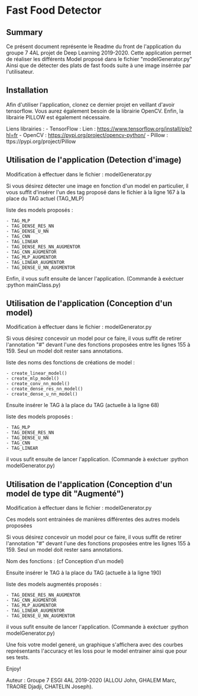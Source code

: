 # Fast Food Detector

## Summary
Ce présent document représente le Readme du front de l'application du groupe 7 4AL projet de Deep Learning 2019-2020.
Cette application permet de réaliser les différents Model proposé dans le fichier "modelGenerator.py"
Ainsi que de détecter des plats de fast foods suite à une image insérrée par l'utilisateur.

## Installation

Afin d'utiliser l'application, clonez ce dernier projet en veillant d'avoir tensorflow.
Vous aurez également besoin de la librairie OpenCV.
Enfin, la librairie PILLOW est également nécessaire.

Liens librairies : 
    - TensorFlow : Lien : https://www.tensorflow.org/install/pip?hl=fr
    - OpenCV :  https://pypi.org/project/opencv-python/
    - Pillow :  ttps://pypi.org/project/Pillow

## Utilisation de l'application (Detection d'image)

Modification à effectuer dans le fichier : modelGenerator.py

Si vous  désirez détecter une image en fonction d'un model en particulier, il vous suffit d'insérer l'un des tag proposé dans le fichier à la ligne 167
à la place du TAG actuel (TAG_MLP)

liste des models proposés :

    - TAG_MLP
    - TAG_DENSE_RES_NN
    - TAG_DENSE_U_NN
    - TAG_CNN
    - TAG_LINEAR
    - TAG_DENSE_RES_NN_AUGMENTOR
    - TAG_CNN_AUGMENTOR
    - TAG_MLP_AUGMENTOR
    - TAG_LINEAR_AUGMENTOR
    - TAG_DENSE_U_NN_AUGMENTOR

 Enfin, il vous sufit ensuite de lancer l'application. (Commande à exéctuer :python mainClass.py)
 
 ## Utilisation de l'application (Conception d'un model)
 
 Modification à effectuer dans le fichier : modelGenerator.py
 
 Si vous désirez concevoir un model pour ce faire, il vous suffit de retirer l'annotation "#" devant l'une des fonctions proposées entre les lignes 155 à 159.
 Seul un model doit rester sans annotations.
 
 liste des noms des fonctions de créations de model :
 
    - create_linear_model()
    - create_mlp_model()
    - create_conv_nn_model()
    - create_dense_res_nn_model()
    - create_dense_u_nn_model()
 
 Ensuite insérer le TAG à la place du TAG (actuelle à la ligne 68)
 
 
 liste des models proposés :
 
    - TAG_MLP
    - TAG_DENSE_RES_NN
    - TAG_DENSE_U_NN
    - TAG_CNN
    - TAG_LINEAR
 
 il vous sufit ensuite de lancer l'application. (Commande à exéctuer :python modelGenerator.py)
 
  ## Utilisation de l'application (Conception d'un model de type dit "Augmenté")
 
 Modification à effectuer dans le fichier : modelGenerator.py
 
 Ces models sont entrainées de manières différentes des autres models proposées
 
 Si vous désirez concevoir un model pour ce faire, il vous suffit de retirer l'annotation "#" devant l'une des fonctions proposées entre les lignes 155 à 159.
 Seul un model doit rester sans annotations.
 
 Nom des fonctions : (cf Conception d'un model)
 
 Ensuite insérer le TAG à la place du TAG (actuelle à la ligne 190)
 
 liste des models augmentés proposés :
 
    - TAG_DENSE_RES_NN_AUGMENTOR
    - TAG_CNN_AUGMENTOR
    - TAG_MLP_AUGMENTOR
    - TAG_LINEAR_AUGMENTOR
    - TAG_DENSE_U_NN_AUGMENTOR
 
 il vous sufit ensuite de lancer l'application. (Commande à exéctuer :python modelGenerator.py)
 
 Une fois votre model generé, un graphique s'affichera avec des courbes représentants l'accuracy et les loss pour le model entrainer ainsi que pour ses tests.


 Enjoy!
 
 Auteur : Groupe 7 ESGI 4AL 2019-2020 (ALLOU John, GHALEM Marc, TRAORE Djadji, CHATELIN Joseph).
